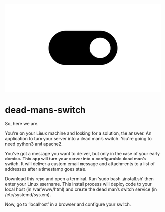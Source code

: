 ![DMS](html/dms_files/dms.png)

# dead-mans-switch

So, here we are.

You're on your Linux machine and looking for a solution, the answer. An application to turn your server into a dead man’s switch. You're going to need python3 and apache2. 

You’ve got a message you want to deliver, but only in the case of your early demise. This app will turn your server into a configurable dead man’s switch. It will deliver a custom email message and attachments to a list of addresses after a timestamp goes stale.

Download this repo and open a terminal. Run ‘sudo bash ./install.sh’ then enter your Linux username. This install process will deploy code to your local host (in /var/www/html) and create the dead man’s switch service (in /etc/systemd/system).

Now, go to ‘localhost’ in a browser and configure your switch.

